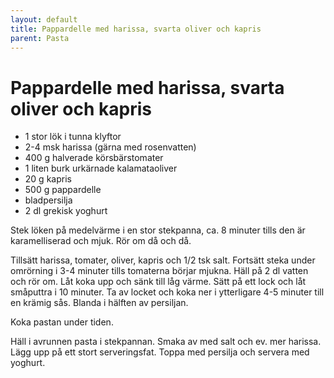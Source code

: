 ```yaml
---
layout: default
title: Pappardelle med harissa, svarta oliver och kapris
parent: Pasta
---
```

# Pappardelle med harissa, svarta oliver och kapris

- 1 stor lök i tunna klyftor
- 2-4 msk harissa (gärna med rosenvatten)
- 400 g halverade körsbärstomater
- 1 liten burk urkärnade kalamataoliver
- 20 g kapris
- 500 g pappardelle
- bladpersilja
- 2 dl grekisk yoghurt
 
Stek löken på medelvärme i en stor stekpanna, ca. 8 minuter tills den är karamelliserad och mjuk. Rör om då och då.

Tillsätt harissa, tomater, oliver, kapris och 1/2 tsk salt. Fortsätt steka under omrörning i 3-4 minuter tills tomaterna
börjar mjukna. Häll på 2 dl vatten och rör om. Låt koka upp och sänk till låg värme. Sätt på ett lock och låt småputtra
i 10 minuter. Ta av locket och koka ner i ytterligare 4-5 minuter till en krämig sås. Blanda i hälften av persiljan.

Koka pastan under tiden.

Häll i avrunnen pasta i stekpannan. Smaka av med salt och ev. mer harissa. Lägg upp på ett stort serveringsfat. Toppa
med persilja och servera med yoghurt.